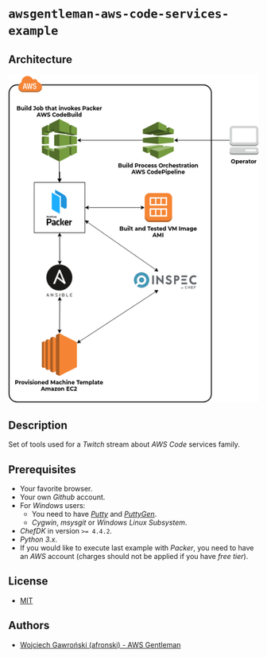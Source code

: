 # `awsgentleman-aws-code-services-example`

## Architecture

![Architecture Diagram](./docs/diagram.png)

## Description

Set of tools used for a *Twitch* stream about *AWS Code* services family.

## Prerequisites

- Your favorite browser.
- Your own *Github* account.
- For *Windows* users:
  - You need to have [*Putty*](https://the.earth.li/~sgtatham/putty/latest/w64/putty-64bit-0.70-installer.msi) and [*PuttyGen*](https://the.earth.li/~sgtatham/putty/latest/w64/puttygen.exe).
  - *Cygwin*, *msysgit* or *Windows Linux Subsystem*.
- *ChefDK* in version `>= 4.4.2`.
- *Python 3.x*.
- If you would like to execute last example with *Packer*, you need to have an *AWS* account (charges should not be applied if you have *free tier*).

## License

- [MIT](LICENSE.md)

## Authors

- [Wojciech Gawroński (afronski) - AWS Gentleman](https://github.com/afronski)
